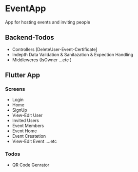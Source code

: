 # EventApp
<p> App for hosting events and inviting people </p>  

## Backend-Todos 
- Controllers [DeleteUser-Event-Certificate]
- Indepth Data Vaildation & Sanitazation & Expection Handling
- Middleweres (IsOwner ...etc )


## Flutter App
### Screens
- Login
- Home
- SignUp
- View-Edit User
- Invited Users
- Event Members
- Event Home
- Event Createtion
- View-Edit Event
....etc
### Todos
- QR Code Genrator







